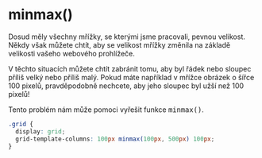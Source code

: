 # minmax()

<p class="text-sm">Dosud měly všechny mřížky, se kterými jsme pracovali, pevnou velikost. Někdy však můžete chtít, aby se velikost mřížky změnila na základě velikosti vašeho webového prohlížeče.</p>

V těchto situacích můžete chtít zabránit tomu, aby byl řádek nebo sloupec příliš velký nebo příliš malý. Pokud máte například v mřížce obrázek o šířce 100 pixelů, pravděpodobně nechcete, aby jeho sloupec byl užší než 100 pixelů! 

Tento problém nám může pomoci vyřešit funkce <kbd>minmax()</kbd>.

```css {3}
.grid {
  display: grid;
  grid-template-columns: 100px minmax(100px, 500px) 100px;
}
```
